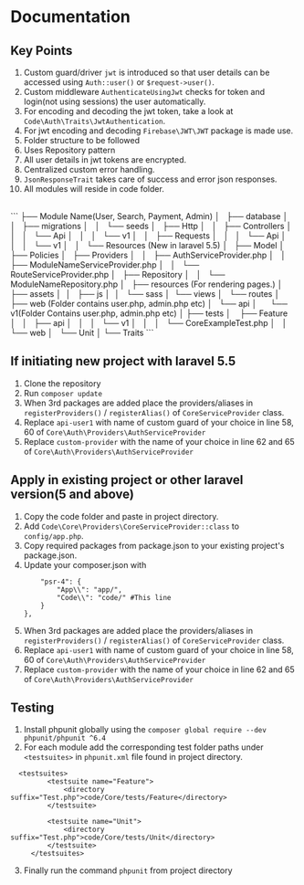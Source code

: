 # Documentation
## Key Points
1. Custom guard/driver `jwt` is introduced so that user details can be accessed using `Auth::user()` or `$request->user()`.
2. Custom middleware `AuthenticateUsingJwt` checks for token and login(not using sessions) the user automatically.
3. For encoding and decoding the jwt token, take a look at `Code\Auth\Traits\JwtAuthentication`.
4. For jwt encoding and decoding `Firebase\JWT\JWT` package is made use.
5. Folder structure to be followed
6. Uses Repository pattern
7. All user details in jwt tokens are encrypted.
8. Centralized custom error handling.
9. `JsonResponseTrait` takes care of success and error json responses.
10. All modules will reside in code folder.
<br>
```
├── Module Name(User, Search, Payment, Admin)
│   ├── database
│   │   ├── migrations
│   │   └── seeds
│   ├── Http
│   │   ├── Controllers
│   │   │   └── Api
│   │   │       └── v1
│   │   ├── Requests
│   │   │   └── Api
│   │   │       └── v1
│   │   └── Resources (New in laravel 5.5)
│   ├── Model
│   ├── Policies
│   ├── Providers
│   │   ├── AuthServiceProvider.php
│   │   ├── ModuleNameServiceProvider.php
│   │   └── RouteServiceProvider.php
│   ├── Repository
│   │   └── ModuleNameRepository.php
│   ├── resources (For rendering pages.)
│       ├── assets
│       │   ├── js
│       │   └── sass
│       └── views
│   └── routes
│       ├── web (Folder contains user.php, admin.php etc)
│       └── api
│         └── v1(Folder Contains user.php, admin.php etc)
│   ├── tests
│       ├── Feature
│       │   ├── api
│       │   │   └── v1
│       │   │       └── CoreExampleTest.php
│       │   └── web
│       └── Unit
│   └── Traits
```

## If initiating new project with laravel 5.5
1. Clone the repository
2. Run `composer update`
3. When 3rd packages are added place the providers/aliases in `registerProviders()` / `registerAlias()` of `CoreServiceProvider` class. 
4. Replace `api-user1` with name of custom guard of your choice in line 58, 60 of `Core\Auth\Providers\AuthServiceProvider`
5. Replace `custom-provider` with the name of your choice in line 62 and 65 of `Core\Auth\Providers\AuthServiceProvider`

## Apply in existing project or other laravel version(5 and above)
1. Copy the code folder and paste in project directory.
2. Add `Code\Core\Providers\CoreServiceProvider::class` to `config/app.php`.
3. Copy required packages from package.json to your existing project's package.json.
4. Update your composer.json with
    ```
        "psr-4": {
            "App\\": "app/",
            "Code\\": "code/" #This line
        }
    },
    ```
5. When 3rd packages are added place the providers/aliases in `registerProviders()` / `registerAlias()` of `CoreServiceProvider` class. 
6. Replace `api-user1` with name of custom guard of your choice in line 58, 60 of `Core\Auth\Providers\AuthServiceProvider`
7. Replace `custom-provider` with the name of your choice in line 62 and 65 of `Core\Auth\Providers\AuthServiceProvider`

## Testing
1. Install phpunit globally using the `composer global require --dev phpunit/phpunit ^6.4`
2. For each module add the corresponding test folder paths under `<testsuites>` in `phpunit.xml` file found 
in project directory.
```
  <testsuites>
         <testsuite name="Feature">
             <directory suffix="Test.php">code/Core/tests/Feature</directory>
         </testsuite>
 
         <testsuite name="Unit">
             <directory suffix="Test.php">code/Core/tests/Unit</directory>
         </testsuite>
     </testsuites>
```
3. Finally run the command `phpunit` from project directory